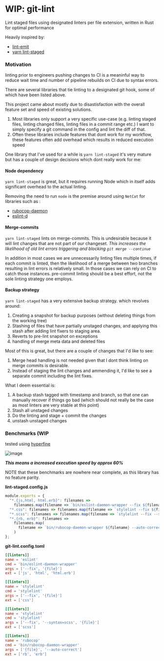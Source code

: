 #  WIP: git-lint

Lint staged files using designated linters per file extension, written in Rust for optimal performance

Heavily inspired by:

- [lint-emit](https://github.com/ragone/lint-emit)
- [yarn lint-staged](https://github.com/okonet/lint-staged)


### Motivation

linting prior to engineers pushing changes to CI is a meaninful way to reduce wait time and number of pipeline rebuilds on CI due to syntax errors.

There are several libraries that tie linting to a designated git hook, some of which have been listed above.

This project came about mostly due to disastisfaction with the overall feature set and speed of existing solutions.

1. Most libraries only support a very specific use-case (e.g. linting staged files, linting changed files, linting files in a commit range etc.) I want to simply specify a git command in the config and lint the diff of that.
2. Often these libraries include features that dont work for my workflow, these features often add overhead which results in reduced execution speed

One library that I've used for a while is `yarn lint-staged` it's very mature but has a couple of design decisions which dont really work for me:

#### Node dependency

`yarn lint-staged` is great, but it requires running Node which in itself adds significant overhead to the actual linting.

Removing the need to run `node` is the premise around using `NetCat` for libraries such as :

- [rubocop-daemon](https://github.com/fohte/rubocop-daemon#more-speed)
- [eslint-d](https://github.com/mantoni/eslint_d.js#moar-speed)



#### Merge-commits

`yarn lint-staged` lints on merge-commits. This is undesirable because it will lint changes that are not part of *our* changeset. *This increases the likelihood of old lint errors triggering and blocking `git merge --continue`*

In addition in most cases we are unnecessarily linting files multiple times, if each commit is linted, then the likelihood of a merge between two branches resulting in lint errors is relatively small. In those cases we can rely on CI to catch those instances. pre-commit linting should be a best effort, not the sole linting strategy one employs.

#### Backup strategy

`yarn lint-staged` has a very extensive backup strategy. which revolves around:

1. Creating a snapshot for backup purposes (without deleting things from the working tree)
2. Stashing of files that have partially unstaged changes, and applying this stash after adding lint fixers to staging area.
3. Reverts to pre-lint snapshot on exceptions
4. handling of merge meta data and deleted files

Most of this is great, but there are a couple of changes that I'd like to see:

1. Merge head handling is not needed given that I dont think linting on merge commits is desirable.
2. Instead of staging the lint changes and ammending it, I'd like to see a separate commit including the lint fixes.

What I deem essential is:

1. A backup stash tagged with timestamp and branch, so that one can manually recover if things go bad (which should not really be the case as most linters are very stable at this point)
2. Stash all unstaged changes
3. Do the linting and stage + commit the changes
4. unstash unstaged changes


### Benchmarks (WIP

tested using [hyperfine](https://github.com/sharkdp/hyperfine)

![image](https://github.com/alexanderjeurissen/lint-staged/blob/main/public/assets/screenshots/benchmark.png)

_**This means a increased execution speed by approx 60%**_

NOTE that these benchmarks are nowhere near complete, as this library has no feature parity.

**lint-staged.config.js**

```js
module.exports = {
  "*.{js,html, html.erb}": filenames =>
    filenames.map(filename => `bin/eslint-daemon-wrapper --fix ${filename}`),
  "*.css": filenames => filenames.map(filename => `stylelint --fix ${filename}`),
  "*.scss": filenames => filenames.map(filename => `stylelint --fix --syntax=scss ${filename}`),
  "*.{rb, erb}": filenames =>
    filenames.map(
      filename => `bin/rubocop-daemon-wrapper ${filename} --auto-correct`
    )
};
```

**git-lint.config.toml**

```toml 
[[linters]]
name = 'eslint'
cmd = 'bin/eslint-daemon-wrapper'
args = ['--fix', '{file}']
ext = ['js', 'html', 'html.erb']

[[linters]]
name = 'stylelint'
cmd = 'stylelint'
args = ['--fix', '{file}']
ext = ['css']

[[linters]]
name = 'stylelint'
cmd = 'stylelint'
args = ['--fix', '--syntax=scss', '{file}']
ext = ['scss']

[[linters]]
name = 'rubocop'
cmd = 'bin/rubocop-daemon-wrapper'
args = ['{file}', '--auto-correct']
ext = ['rb', 'erb']
```



